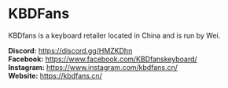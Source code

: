 # KBDFans

KBDfans is a keyboard retailer located in China and is run by Wei. 

**Discord:** https://discord.gg/HMZKDhn  
**Facebook:** https://www.facebook.com/KBDfanskeyboard/  
**Instagram:** https://www.instagram.com/kbdfans.cn/  
**Website:** https://kbdfans.cn/  
